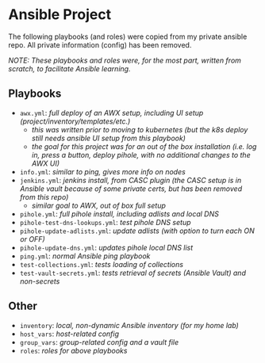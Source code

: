 # Ansible Project

The following playbooks (and roles) were copied from my private ansible repo.
All private information (config) has been removed.

*NOTE:  These playbooks and roles were, for the most part, written from scratch, to facilitate Ansible learning.*

## Playbooks

- `awx.yml`:                     _full deploy of an AWX setup, including UI setup (project/inventory/templates/etc.)_
  - _this was written prior to moving to kubernetes (but the k8s deploy still needs ansible UI setup from this playbook)_
  - _the goal for this project was for an out of the box installation (i.e. log in, press a button, deploy pihole, with no additional changes to the AWX UI)_
- `info.yml`:                    _similar to ping, gives more info on nodes_
- `jenkins.yml`:                 _jenkins install, from CASC plugin (the CASC setup is in Ansible vault because of some private certs, but has been removed from this repo)_
  - _similar goal to AWX, out of box full setup_
- `pihole.yml`:                  _full pihole install, including adlists and local DNS_
- `pihole-test-dns-lookups.yml`: _test pihole DNS setup_
- `pihole-update-adlists.yml`:   _update adlists (with option to turn each ON or OFF)_
- `pihole-update-dns.yml`:       _updates pihole local DNS list_
- `ping.yml`:                    _normal Ansible ping playbook_
- `test-collections.yml`:        _tests loading of collections_
- `test-vault-secrets.yml`:      _tests retrieval of secrets (Ansible Vault) and non-secrets_

## Other

- `inventory`:                   _local, non-dynamic Ansible inventory (for my home lab)_
- `host_vars`:                   _host-related config_
- `group_vars`:                  _group-related config and a vault file_
- `roles`:                       _roles for above playbooks_

